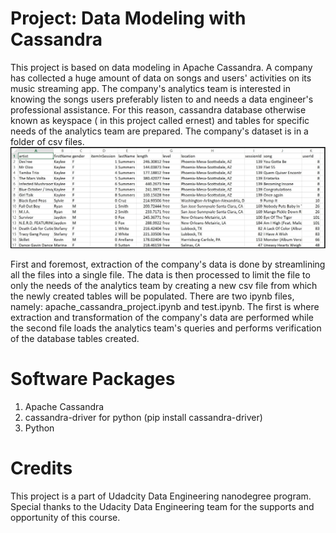 # Project: Data Modeling with Cassandra
This project is based on data modeling in Apache Cassandra. A company has collected a huge amount of data on songs and users' activities on its music streaming app. The company's analytics team is interested in knowing the songs users preferably listen to and needs a data engineer's professional assistance. For this reason, cassandra database otherwise known as keyspace ( in this project called ernest) and tables for specific  needs of the analytics team are prepared. The company's dataset is in a folder of csv files. 
<img src = "images/image_event_datafile_new.jpg">

First and foremost, extraction of the company's data is done by streamlining all the files into a single file. The data is then processed to limit the file to only the needs of the analytics team by creating a new csv file from which the newly created tables will be populated. 
There are two ipynb files, namely: apache_cassandra_project.ipynb and test.ipynb. The first is where extraction and transformation of the company's data are performed while the second file loads the analytics team's queries and performs verification of the database tables created.


# Software Packages
1. Apache Cassandra
2. cassandra-driver for python (pip install cassandra-driver)
3. Python

# Credits
This project is a part of Udadcity Data Engineering nanodegree program. Special thanks to the Udacity Data Engineering team for the supports and opportunity of this course. 
